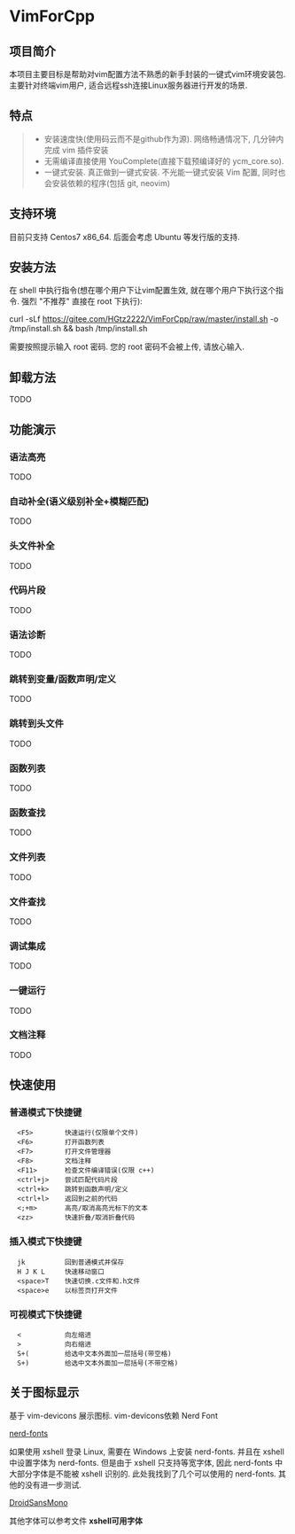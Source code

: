 # VimForCpp
## 项目简介
本项目主要目标是帮助对vim配置方法不熟悉的新手封装的一键式vim环境安装包. 主要针对终端vim用户, 适合远程ssh连接Linux服务器进行开发的场景. 

## 特点
>* 安装速度快(使用码云而不是github作为源). 网络畅通情况下, 几分钟内完成 vim 插件安装
>* 无需编译直接使用 YouComplete(直接下载预编译好的 ycm\_core.so). 
>* 一键式安装. 真正做到一键式安装. 不光能一键式安装 Vim 配置, 同时也会安装依赖的程序(包括 git, neovim)

## 支持环境
目前只支持 Centos7 x86_64. 后面会考虑 Ubuntu 等发行版的支持.

## 安装方法

在 shell 中执行指令(想在哪个用户下让vim配置生效, 就在哪个用户下执行这个指令. 强烈 "不推荐" 直接在 root 下执行): 

  curl -sLf https://gitee.com/HGtz2222/VimForCpp/raw/master/install.sh -o /tmp/install.sh && bash /tmp/install.sh

需要按照提示输入 root 密码. 您的 root 密码不会被上传, 请放心输入.

## 卸载方法
TODO

## 功能演示
### 语法高亮
TODO
### 自动补全(语义级别补全+模糊匹配)
TODO
### 头文件补全
TODO
### 代码片段
TODO
### 语法诊断
TODO
### 跳转到变量/函数声明/定义
TODO
### 跳转到头文件
TODO
### 函数列表
TODO
### 函数查找
TODO
### 文件列表
TODO
### 文件查找
TODO
### 调试集成
TODO
### 一键运行
TODO
### 文档注释
TODO

## 快速使用

### 普通模式下快捷键

```
  <F5>        快速运行(仅限单个文件)
  <F6>        打开函数列表
  <F7>        打开文件管理器
  <F8>        文档注释
  <F11>       检查文件编译错误(仅限 c++)
  <ctrl+j>    尝试匹配代码片段
  <ctrl+k>    跳转到函数声明/定义
  <ctrl+l>    返回到之前的代码
  <;+m>       高亮/取消高亮光标下的文本
  <zz>        快速折叠/取消折叠代码
```

### 插入模式下快捷键

```
  jk          回到普通模式并保存
  H J K L     快速移动窗口
  <space>T    快速切换.c文件和.h文件
  <space>e    以标签页打开文件
```

### 可视模式下快捷键

```
  <           向左缩进
  >           向右缩进
  S+(         给选中文本外面加一层括号(带空格)
  S+)         给选中文本外面加一层括号(不带空格)
```

## 关于图标显示
基于 vim-devicons 展示图标. 
vim-devicons依赖 Nerd Font 

<a href="https://github.com/ryanoasis/nerd-fonts">nerd-fonts</a>

如果使用 xshell 登录 Linux, 需要在 Windows 上安装 nerd-fonts. 并且在 xshell 中设置字体为 nerd-fonts. 但是由于 xshell 只支持等宽字体, 因此 nerd-fonts 中大部分字体是不能被 xshell 识别的. 
此处我找到了几个可以使用的 nerd-fonts. 其他的没有进一步测试.

<a href="https://github.com/ryanoasis/nerd-fonts/blob/master/patched-fonts/DroidSansMono/complete/Droid%20Sans%20Mono%20Nerd%20Font%20Complete%20Mono%20Windows%20Compatible.otf">DroidSansMono</a>

其他字体可以参考文件  **xshell可用字体** 

